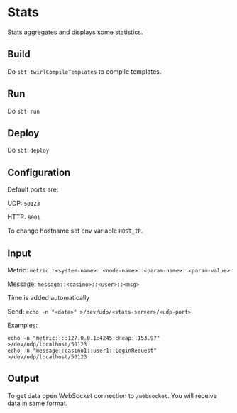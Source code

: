 # Stats

Stats aggregates and displays some statistics.

## Build

Do `sbt twirlCompileTemplates` to compile templates.

## Run

Do `sbt run`

## Deploy

Do `sbt deploy`

## Configuration

Default ports are:

UDP: `50123`

HTTP: `8001`

To change hostname set env variable `HOST_IP`.

## Input

Metric: `metric::<system-name>::<node-name>::<param-name>::<param-value>`

Message: `message::<casino>::<user>::<msg>`

Time is added automatically

Send: `echo -n "<data>" >/dev/udp/<stats-server>/<udp-port>`

Examples:
```
echo -n "metric::::127.0.0.1:4245::Heap::153.97" >/dev/udp/localhost/50123
echo -n "message::casino1::user1::LoginRequest" >/dev/udp/localhost/50123
```

## Output

To get data open WebSocket connection to `/websocket`. You will receive data in same format.
